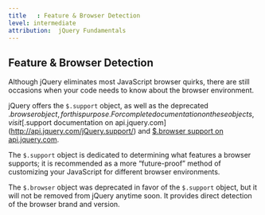 ```yaml
---
title   : Feature & Browser Detection
level: intermediate
attribution:  jQuery Fundamentals
---
```

## Feature & Browser Detection

Although jQuery eliminates most JavaScript browser quirks, there are still
occasions when your code needs to know about the browser environment.

jQuery offers the `$.support` object, as well as the deprecated $.browser
object, for this purpose.  For complete documentation on these objects, visit
[$.support documentation on api.jquery.com](http://api.jquery.com/jQuery.support/) and
[$.browser support on api.jquery.com](http://api.jquery.com/jQuery.browser/).

The `$.support` object is dedicated to determining what features a browser
supports; it is recommended as a more “future-proof” method of customizing your
JavaScript for different browser environments.

The `$.browser` object was deprecated in favor of the `$.support` object, but
it will not be removed from jQuery anytime soon. It provides direct detection
of the browser brand and version.
